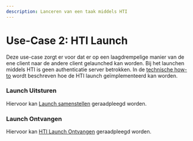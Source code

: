 ```yaml
---
description: Lanceren van een taak middels HTI
---
```


# Use-Case 2: HTI Launch

Deze use-case zorgt er voor dat er op een laagdrempelige manier van de ene client naar de andere client gelaunched kan worden. Bij het launchen middels HTI is geen authenticatie server betrokken. In de [technische how-to](../../technische-howto/launchen/hti.md) wordt beschreven hoe de HTI launch geïmplementeerd kan worden.

### Launch Uitsturen

Hiervoor kan [Launch samenstellen](../../technische-howto/launchen/launch-samenstellen.md) geraadpleegd worden.

### Launch Ontvangen

Hiervoor kan [HTI Launch Ontvangen](../../technische-howto/launchen/launch-ontvangen.md) geraadpleegd worden.



